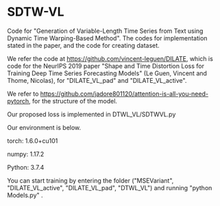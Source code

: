 # SDTW-VL
Code for "Generation of Variable-Length Time Series from Text using Dynamic Time Warping-Based Method".
The codes for implementation stated in the paper, and the code for creating dataset.


We refer the code at https://github.com/vincent-leguen/DILATE, which is code for the NeurIPS 2019 paper "Shape and Time Distortion Loss for Training Deep Time Series Forecasting Models" (Le Guen, Vincent and Thome, Nicolas), for "DILATE_VL_pad" and "DILATE_VL_active".

We refer to https://github.com/jadore801120/attention-is-all-you-need-pytorch, for the structure of the model. 


Our proposed loss is implemented in DTWL_VL/SDTWVL.py

Our environment is below.

torch:  1.6.0+cu101

numpy:  1.17.2 

Python: 3.7.4


You can start training by entering the folder ("MSEVariant", "DILATE_VL_active", "DILATE_VL_pad", "DTWL_VL") and
running "python Models.py" .
